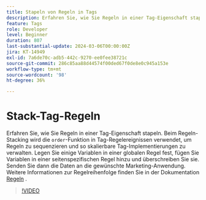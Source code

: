 ```yaml
---
title: Stapeln von Regeln in Tags
description: Erfahren Sie, wie Sie Regeln in einer Tag-Eigenschaft stapeln. Die Regelstapelung nutzt die Reihenfolgefunktion in Tag-Regelereignissen, um Regeln zu sequenzieren, damit Sie skalierbare Tag-Implementierungen verwalten können.
feature: Tags
role: Developer
level: Beginner
duration: 807
last-substantial-update: 2024-03-06T00:00:00Z
jira: KT-14949
exl-id: 7a6de70c-adb5-442c-9270-ee0fee38721c
source-git-commit: 286c85aa88d44574f00ded67f0de8e0c945a153e
workflow-type: tm+mt
source-wordcount: '98'
ht-degree: 36%

---
```


# Stack-Tag-Regeln

Erfahren Sie, wie Sie Regeln in einer Tag-Eigenschaft stapeln. Beim Regeln-Stacking wird die `order`-Funktion in Tag-Regelereignissen verwendet, um Regeln zu sequenzieren und so skalierbare Tag-Implementierungen zu verwalten. Legen Sie einige Variablen in einer globalen Regel fest, fügen Sie Variablen in einer seitenspezifischen Regel hinzu und überschreiben Sie sie. Senden Sie dann die Daten an die gewünschte Marketing-Anwendung. Weitere Informationen zur Regelreihenfolge finden Sie in der Dokumentation [Regeln](https://experienceleague.adobe.com/docs/experience-platform/tags/ui/rules.html?lang=de#rule-ordering) .

>[!VIDEO](https://video.tv.adobe.com/v/3427710/?learn=on&enablevpops)
